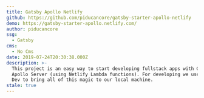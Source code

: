 ```yaml
---
title: Gatsby Apollo Netlify
github: https://github.com/piducancore/gatsby-starter-apollo-netlify
demo: https://gatsby-starter-apollo.netlify.com/
author: piducancore
ssg:
  - Gatsby
cms:
  - No Cms
date: 2019-07-24T20:30:38.000Z
description: >-
  This project is an easy way to start developing fullstack apps with Gatsby and
  Apollo Server (using Netlify Lambda functions). For developing we use Netlify
  Dev to bring all of this magic to our local machine.
stale: true
---
```

